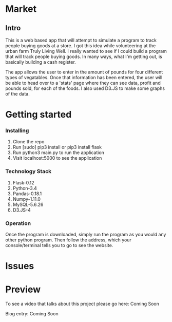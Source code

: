 # Market
## Intro

This is a web based app that will attempt to simulate a program to track people buying goods at a store. I got this idea while volunteering at the urban farm Truly Living Well. I really wanted to see if I could build a program that will track people buying goods. In many ways, what I'm getting out, is basically building a cash register. 

The app allows the user to enter in the amount of pounds for four different types of vegatables. Once that information has been entered, the user will be able to head over to a 'stats' page where they can see data, profit and pounds sold, for each of the foods. I also used D3.JS to make some graphs of the data. 


# Getting started
### Installing

1. Clone the repo
2. Run [sudo] pip3 install or pip3 install flask
3. Run python3 main.py to run the application
6. Visit localhost:5000 to see the application

### Technology Stack

1. Flask-0.12
2. Python-3.4
3. Pandas-0.18.1
4. Numpy-1.11.0
5. MySQL-5.6.26
6. D3.JS-4

### Operation

Once the program is downloaded, simply run the program as you would any other python program.
Then follow the address, which your console/terminal tells you to go to see the
website.

# Issues


# Preview

To see a video that talks about this project please go here: Coming Soon

Blog entry: Coming Soon 
